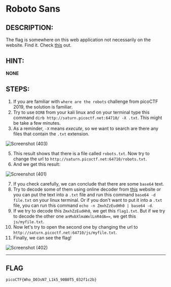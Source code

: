 # Roboto Sans
## DESCRIPTION:
The flag is somewhere on this web application not necessarily on the website. Find it. Check [this](http://saturn.picoctf.net:64710/) out.
## HINT:
**NONE**
## STEPS:
1. If you are familiar with `where are the robots` challenge from picoCTF 2019, the solution is familiar.
2. Try to use `DIRB` from your kali linux and on your terminal type this command `dirb http://saturn.picoctf.net:64710/ -X .txt`. This might be take a few minutes.
3. As a reminder, `-X` means *execute*, so we want to search are there any files that contain the `.txt` extension.

![Screenshot (403)](https://user-images.githubusercontent.com/98648342/172106043-b33c0a53-337a-41ef-90b3-0548147e1cc1.png)

5. This result shows that there is a file called `robots.txt`. Now try to change the url to `http://saturn.picoctf.net:64710/robots.txt`.
6. And we get this result:

![Screenshot (401)](https://user-images.githubusercontent.com/98648342/172104246-8fd018de-0a1e-4b7e-9cc4-f2e8f4eeb5a0.png)

7. If you check carefully, we can conclude that there are some `base64` text.
8. Try to decode some of them using online decoder from [this](https://www.base64decode.org/) website or you can put the text into a `.txt` file and run this command
`base64 -d file.txt` on your linux terminal. Or if you don't want to put it into a `.txt` file, you can run this command `echo -n ZmxhZzEudHh0 | base64 -d`.
9. If we try to decode this `ZmxhZzEudHh0`, we get this `flag1.txt`. But if we try to decode the other one `anMvbXlmaWxlLnR4dA==`, we get this `js/myfile.txt`.
10. Now let's try to open the second one by changing the url to `http://saturn.picoctf.net:64710/js/myfile.txt`.
11. Finally, we can see the flag!

![Screenshot (402)](https://user-images.githubusercontent.com/98648342/172105805-64572927-b8d7-4fdb-913b-ba726b2d6e79.png)


---

## FLAG
```
picoCTF{Who_D03sN7_L1k5_90B0T5_032f1c2b}
```
